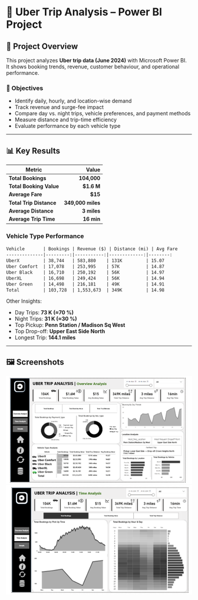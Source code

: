 # 🚖 Uber Trip Analysis – Power BI Project

## 📌 Project Overview
This project analyzes **Uber trip data (June 2024)** with Microsoft Power BI.  
It shows booking trends, revenue, customer behaviour, and operational performance.

### 🎯 Objectives
- Identify daily, hourly, and location-wise demand
- Track revenue and surge-fee impact
- Compare day vs. night trips, vehicle preferences, and payment methods
- Measure distance and trip-time efficiency
- Evaluate performance by each vehicle type

---

## 📊 Key Results

| Metric | Value |
|-------|------:|
| **Total Bookings** | **104,000** |
| **Total Booking Value** | **$1.6 M** |
| **Average Fare** | **$15** |
| **Total Trip Distance** | **349,000 miles** |
| **Average Distance** | **3 miles** |
| **Average Trip Time** | **16 min** |

### Vehicle Type Performance
```
Vehicle       | Bookings | Revenue ($) | Distance (mi) | Avg Fare
--------------|---------:|-----------:|-------------:|--------:
UberX         | 38,744   | 583,880    | 131K         | 15.07
Uber Comfort  | 17,078   | 253,995    | 57K          | 14.87
Uber Black    | 16,710   | 250,192    | 56K          | 14.97
UberXL        | 16,698   | 249,424    | 56K          | 14.94
Uber Green    | 14,498   | 216,181    | 49K          | 14.91
Total         | 103,728  | 1,553,673  | 349K         | 14.98
```

Other Insights:
* Day Trips: **73 K (≈70 %)**
* Night Trips: **31 K (≈30 %)**
* Top Pickup: **Penn Station / Madison Sq West**
* Top Drop-off: **Upper East Side North**
* Longest Trip: **144.1 miles**

---

## 🖼️ Screenshots
![Overview Analysis](Screenshot%202025-09-24%20220357.png)
![Time Analysis](Screenshot%202025-09-24%20220414.png)

